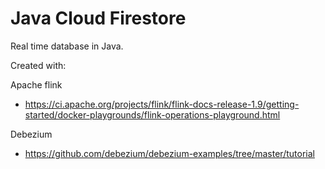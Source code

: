 # Java Cloud Firestore

Real time database in Java.

Created with:

Apache flink
* https://ci.apache.org/projects/flink/flink-docs-release-1.9/getting-started/docker-playgrounds/flink-operations-playground.html

Debezium
*  https://github.com/debezium/debezium-examples/tree/master/tutorial